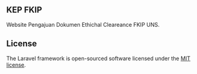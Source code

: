 
## KEP FKIP

Website Pengajuan Dokumen Ethichal Cleareance FKIP UNS.

## License

The Laravel framework is open-sourced software licensed under the [MIT license](https://opensource.org/licenses/MIT).
